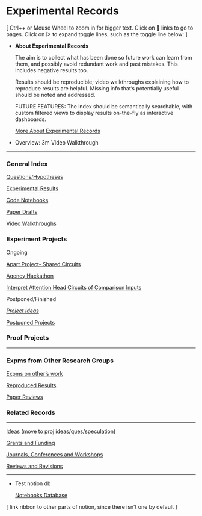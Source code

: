 # Experimental Records

[ Ctrl++ or Mouse Wheel to zoom in for bigger text. Click on 📄 links to go to pages. Click on ▷ to expand toggle lines, such as the toggle line below: ]

- **About Experimental Records**
    
    The aim is to collect what has been done so future work can learn from them, and possibly avoid redundant work and past mistakes. This includes negative results too. 
    
    Results should be reproducible; video walkthroughs explaining how to reproduce results are helpful. Missing info that’s potentially useful should be noted and addressed. 
    
    FUTURE FEATURES: The index should be semantically searchable, with custom filtered views to display results on-the-fly as interactive dashboards.
    
    [More About Experimental Records](Experimental%20Records%2033ca6dad981343abb00a974a6c4e3607/More%20About%20Experimental%20Records%204574ef1621034988a2371bf3cca93c35.md)
    
- Overview: 3m Video Walkthrough

---

### **General Index**

[Questions/Hypotheses](Experimental%20Records%2033ca6dad981343abb00a974a6c4e3607/Questions%20Hypotheses%2087e989748e1942dfa05a7d90433f2e40.md)

[Experimental Results](Experimental%20Records%2033ca6dad981343abb00a974a6c4e3607/Experimental%20Results%208545f5a36448499c934d8659ba08d2c1.md)

[Code Notebooks](Experimental%20Records%2033ca6dad981343abb00a974a6c4e3607/Code%20Notebooks%20432b45bb746f43eabf4172f69d384f8a.md)

[Paper Drafts](Experimental%20Records%2033ca6dad981343abb00a974a6c4e3607/Paper%20Drafts%20c8403ec170204b3aa40fd28465a5635d.md)

[Video Walkthroughs](Experimental%20Records%2033ca6dad981343abb00a974a6c4e3607/Video%20Walkthroughs%20e4dccce9803c48ea858e70157e62a701.md)

### Experiment Projects

Ongoing

[Apart Project- Shared Circuits](Experimental%20Records%2033ca6dad981343abb00a974a6c4e3607/Apart%20Project-%20Shared%20Circuits%2045e3959d9536467ba08a6f99a756df79.md)

[Agency Hackathon](Experimental%20Records%2033ca6dad981343abb00a974a6c4e3607/Agency%20Hackathon%2005fccdfc9f064cd7acad0c68fa76603d.md)

[Interpret Attention Head Circuits of Comparison Inputs](Experimental%20Records%2033ca6dad981343abb00a974a6c4e3607/Interpret%20Attention%20Head%20Circuits%20of%20Comparison%20In%20c1d0ec7e43214760b4062ae4cdc0cd6b.md)

Postponed/Finished

[_Project Ideas_](Experimental%20Records%2033ca6dad981343abb00a974a6c4e3607/_Project%20Ideas_%205d516ef4cb104f8fa0397ff0793ae0d4.md)

[Postponed Projects](Experimental%20Records%2033ca6dad981343abb00a974a6c4e3607/Postponed%20Projects%20a8d1660ad8394f389d9ec0d01d070b02.md)

### Proof Projects

---

### Expms from Other Research Groups

[Expms on other’s work](Experimental%20Records%2033ca6dad981343abb00a974a6c4e3607/Expms%20on%20other%E2%80%99s%20work%2020fe4166597c45ed844fbdff1d2bb956.md)

[Reproduced Results](Experimental%20Records%2033ca6dad981343abb00a974a6c4e3607/Reproduced%20Results%20deca1fcd683a483d9b9b2400dcc83c5e.md)

[Paper Reviews](Experimental%20Records%2033ca6dad981343abb00a974a6c4e3607/Paper%20Reviews%2031600f21f02f4cde91ef54082d46600e.md)

### Related Records

---

[Ideas (move to proj ideas/ques/speculation)](Experimental%20Records%2033ca6dad981343abb00a974a6c4e3607/Ideas%20(move%20to%20proj%20ideas%20ques%20speculation)%2018dcd2cbad7f4bcc987f62409f8f23af.md) 

[Grants and Funding](Experimental%20Records%2033ca6dad981343abb00a974a6c4e3607/Grants%20and%20Funding%208d6ff0f6c1f24db0a1b09acaf24dcb67.md)

[Journals, Conferences and Workshops](Experimental%20Records%2033ca6dad981343abb00a974a6c4e3607/Journals,%20Conferences%20and%20Workshops%206812ab43707a406c9fabad42b60342ee.md)

[Reviews and Revisions](Experimental%20Records%2033ca6dad981343abb00a974a6c4e3607/Reviews%20and%20Revisions%20a50f6c11143a4df5b0cbf3957a5acf72.md)

---

- Test notion db
    
    [Notebooks Database](Experimental%20Records%2033ca6dad981343abb00a974a6c4e3607/Notebooks%20Database%20196af7e228ab46f8803dafb2688ea296.csv)
    

[ link ribbon to other parts of notion, since there isn’t one by default ]